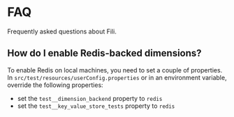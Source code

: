 FAQ
===

Frequently asked questions about Fili.

How do I enable Redis-backed dimensions?
----------------------------------------

To enable Redis on local machines, you need to set a couple of properties. In `src/test/resources/userConfig.properties`
or in an environment variable, override the following properties:

- set the `test__dimension_backend` property to `redis`
- set the `test__key_value_store_tests` property to `redis`
